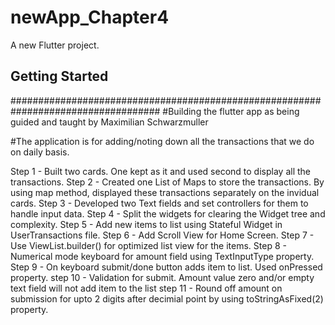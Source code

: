 # newApp_Chapter4

A new Flutter project.

## Getting Started

###################################################################################
#Building the flutter app as being guided and taught by Maximilian Schwarzmuller
 
#The application is for adding/noting down all the transactions that we do on daily basis.

Step 1 - Built two cards. One kept as it and used second to display all the transactions. 
Step 2 - Created one List of Maps to store the transactions. By using map method, displayed these transactions separately on the invidual cards.
Step 3 - Developed two Text fields and set controllers for them to handle input data.
Step 4 - Split the widgets for clearing the Widget tree and complexity.
Step 5 - Add new items to list using Stateful Widget in UserTransactions file.
Step 6 - Add Scroll View for Home Screen.
Step 7 - Use ViewList.builder() for optimized list view for the items.
Step 8 - Numerical mode keyboard for amount field using TextInputType property.
Step 9 - On keyboard submit/done button adds item to list. Used onPressed property.
step 10 - Validation for submit. Amount value zero and/or empty text field will not  add item to the list
step 11 - Round off amount on submission for upto 2 digits after decimial point by using toStringAsFixed(2) property.


